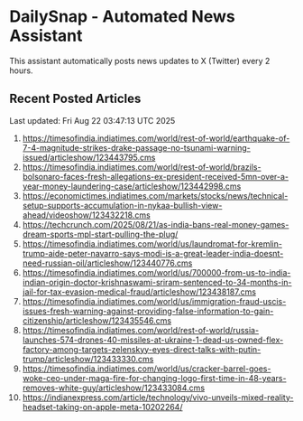 # DailySnap - Automated News Assistant

This assistant automatically posts news updates to X (Twitter) every 2 hours.

## Recent Posted Articles

Last updated: Fri Aug 22 03:47:13 UTC 2025

1. https://timesofindia.indiatimes.com/world/rest-of-world/earthquake-of-7-4-magnitude-strikes-drake-passage-no-tsunami-warning-issued/articleshow/123443795.cms
2. https://timesofindia.indiatimes.com/world/rest-of-world/brazils-bolsonaro-faces-fresh-allegations-ex-president-received-5mn-over-a-year-money-laundering-case/articleshow/123442998.cms
3. https://economictimes.indiatimes.com/markets/stocks/news/technical-setup-supports-accumulation-in-nykaa-bullish-view-ahead/videoshow/123432218.cms
4. https://techcrunch.com/2025/08/21/as-india-bans-real-money-games-dream-sports-mpl-start-pulling-the-plug/
5. https://timesofindia.indiatimes.com/world/us/laundromat-for-kremlin-trump-aide-peter-navarro-says-modi-is-a-great-leader-india-doesnt-need-russian-oil/articleshow/123440776.cms
6. https://timesofindia.indiatimes.com/world/us/700000-from-us-to-india-indian-origin-doctor-krishnaswami-sriram-sentenced-to-34-months-in-jail-for-tax-evasion-medical-fraud/articleshow/123438187.cms
7. https://timesofindia.indiatimes.com/world/us/immigration-fraud-uscis-issues-fresh-warning-against-providing-false-information-to-gain-citizenship/articleshow/123435546.cms
8. https://timesofindia.indiatimes.com/world/rest-of-world/russia-launches-574-drones-40-missiles-at-ukraine-1-dead-us-owned-flex-factory-among-targets-zelenskyy-eyes-direct-talks-with-putin-trump/articleshow/123433330.cms
9. https://timesofindia.indiatimes.com/world/us/cracker-barrel-goes-woke-ceo-under-maga-fire-for-changing-logo-first-time-in-48-years-removes-white-guy/articleshow/123433084.cms
10. https://indianexpress.com/article/technology/vivo-unveils-mixed-reality-headset-taking-on-apple-meta-10202264/
